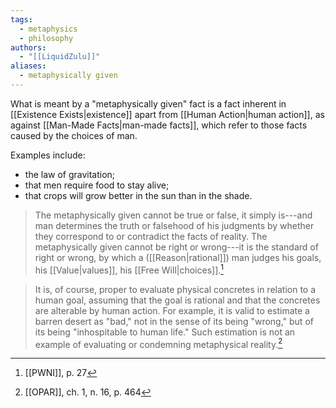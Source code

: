 ```yaml
---
tags:
  - metaphysics
  - philosophy
authors:
  - "[[LiquidZulu]]"
aliases:
  - metaphysically given
---
```

What is meant by a "metaphysically given" fact is a fact inherent in [[Existence Exists|existence]] apart from [[Human Action|human action]], as against [[Man-Made Facts|man-made facts]], which refer to those facts caused by the choices of man.

Examples include:
- the law of gravitation;
- that men require food to stay alive;
- that crops will grow better in the sun than in the shade.

>The metaphysically given cannot be true or false, it simply is---and man determines the truth or falsehood of his judgments by whether they correspond to or contradict the facts of reality. The metaphysically given cannot be right or wrong---it is the standard of right or wrong, by which a ([[Reason|rational]]) man judges his goals, his [[Value|values]], his [[Free Will|choices]].[^1]

> It is, of course, proper to evaluate physical concretes in relation to a human goal, assuming that the goal is rational and that the concretes are alterable by human action. For example, it is valid to estimate a barren desert as "bad," not in the sense of its being "wrong," but of its being "inhospitable to human life." Such estimation is not an example of evaluating or condemning metaphysical reality.[^2]

[^1]: [[PWNI]], p. 27
[^2]: [[OPAR]], ch. 1, n. 16, p. 464